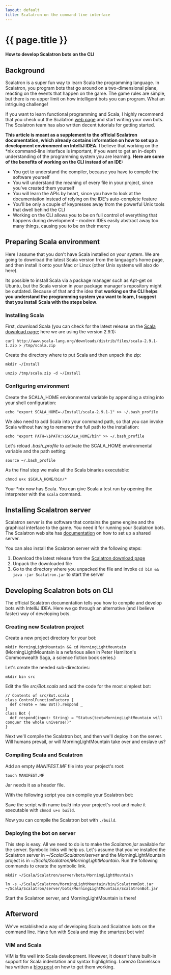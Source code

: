 ```yaml
---
layout: default
title: Scalatron on the command-line interface
---
```

# {{ page.title }}

#### How to develop Scalatron bots on the CLI

## Background

Scalatron is a super fun way to learn Scala the programming language. In Scalatron, you program bots that go around on a two-dimensional plane, reacting on the events that happen on the game. The game rules are simple, but there is no upper limit on how intelligent bots you can program. What an intriguing challenge!

If you want to learn functional programming and Scala, I highly recommend that you check out the Scalatron [web page](http://scalatron.wordpress.com) and start writing your own bots. The Scalatron team has also written decent tutorials for getting started.

**This article is meant as a supplement to the official Scalatron documentation, which already contains information on how to set up a development environment on IntelliJ IDEA.** I believe that working on the \*nix command-line interface is important, if you want to get an in-depth understanding of the programming system you are learning. **Here are some of the benefits of working on the CLI instead of an IDE:**

* You get to understand the compiler, because you have to compile the software yourself
* You will understand the meaning of every file in your project, since you've created them yourself
* You will learn the APIs by heart, since you have to look at the documentation instead of relying on the IDE's auto-complete feature
* You'll be only a couple of keypresses away from the powerful Unix tools that dwell behind the CLI
* Working on the CLI allows you to be on full control of everything that happens during development – modern IDEs easily abstract away too many things, causing you to be on their mercy

## Preparing Scala environment

Here I assume that you don't have Scala installed on your system. We are going to download the latest Scala version from the language's home page, and then install it onto your Mac or Linux (other Unix systems will also do here). 

Its possible to install Scala via a package manager such as Apt-get on Ubuntu, but the Scala version in your package manager's repository might be outdated. Because of that and the idea that **working on the CLI helps you understand the programming system you want to learn, I suggest that you install Scala with the steps below**.

### Installing Scala

First, download Scala (you can check for the latest release on the [Scala download page](http://www.scala-lang.org/downloads); here we are using the version 2.9.1):

`curl http://www.scala-lang.org/downloads/distrib/files/scala-2.9.1-1.zip > /tmp/scala.zip`

Create the directory where to put Scala and then unpack the zip:

`mkdir ~/Install`

`unzip /tmp/scala.zip -d ~/Install`

### Configuring environment

Create the SCALA\_HOME environmental variable by appending a string into your shell configuration:

`echo "export SCALA_HOME=~/Install/scala-2.9.1-1" >> ~/.bash_profile`

We also need to add Scala into your command path, so that you can invoke Scala without having to rememer the full path to the installation:

`echo "export PATH=\$PATH:\$SCALA_HOME/bin" >> ~/.bash_profile`

Let's reload *.bash_profile* to activate the SCALA\_HOME environmental variable and the path setting:

`source ~/.bash_profile`

As the final step we make all the Scala binaries executable:

`chmod u+x $SCALA_HOME/bin/*`

Your \*nix now has Scala. You can give Scala a test run by opening the interpreter with the `scala` command.

## Installing Scalatron server

Scalatron server is the software that contains the game engine and the graphical interface to the game. You need it for running your Scalatron bots. The Scalatron web site has [documentation](http://scalatron.wordpress.com/download) on how to set up a shared server.

You can also install the Scalatron server with the following steps:

1. Download the latest release from the [Scalatron download page](http://scalatron.wordpress.com/download)
2. Unpack the downloaded file
3. Go to the directory where you unpacked the file and invoke `cd bin && java -jar Scalatron.jar` to start the server

## Developing Scalatron bots on CLI

The official Scalatron documentation tells you how to compile and develop bots with IntelliJ IDEA. Here we go through an alternative (and I believe faster) way of developing bots.

### Creating new Scalatron project
Create a new project directory for your bot:

`mkdir MorningLightMountain && cd MorningLightMountain` (MorningLightMountain is a nefarious alien in Peter Hamilton's Commonwealth Saga, a science fiction book series.)

Let's create the needed sub-directories:

`mkdir bin src`

Edit the file *src/Bot.scala* and add the code for the most simplest bot:

<pre><code>// Contents of src/Bot.scala
class ControlFunctionFactory {
  def create = new Bot().respond _
}
class Bot {
  def respond(input: String) = "Status(text=MorningLightMountain will conquer the whole universe!)"
}</code></pre>

Next we'll compile the Scalatron bot, and then we'll deploy it on the server. Will humans prevail, or will MorningLightMountain take over and enslave us?

### Compiling Scala and Scalatron

Add an empty *MANIFEST.MF* file into your project's root: 

`touch MANIFEST.MF` 

Jar needs it as a header file.

With the following script you can compile your Scalatron bot:

<script src="https://gist.github.com/2276912.js"> </script>

Save the script with name *build* into your project's root and make it executable with `chmod u+x build`.

Now you can compile the Scalatron bot with `./build`.

### Deploying the bot on server

This step is easy. All we need to do is to make the *Scalatron.jar* available for the server. Symbolic links will help us. Let's assume that you've installed the Scalatron server in *~/Scala/Scalatron/server* and the MorningLightMountain project is in *~/Scala/Scalatron/MorningLightMountain*. Run the following commands to create the symbolic link.

`mkdir ~/Scala/Scalatron/server/bots/MorningLightMountain`

`ln -s ~/Scala/Scalatron/MorningLightMountain/bin/ScalatronBot.jar ~/Scala/Scalatron/server/bots/MorningLightMountain/ScalatronBot.jar`

Start the Scalatron server, and MorningLightMountain is there!

## Afterword

We've established a way of developing Scala and Scalatron bots on the command line. Have fun with Scala and may the smartest bot win!

### VIM and Scala

VIM is fits well into Scala development. However, it doesn't have built-in support for Scala indentation and syntax highlighting. Lorenzo Danielsson has written a [blog post](http://lorenzod8n.wordpress.com/2008/01/11/getting-scala-syntax-hightlighting-to-work-in-vim) on how to get them working.
